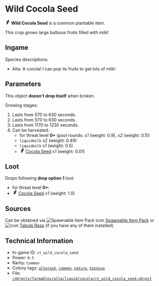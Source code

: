 # Wild Cocola Seed

<img src="https://raw.githubusercontent.com/Ceterai/Enternia/main/objects/farmables/alta/liquid/cocola/icon.png" alt="Wild Cocola Seed icon" loading="lazy" width="auto" height="16px"/> **Wild Cocola Seed** is a common plantable item.

This crop grows large bulbous fruits filled with milk!

## Ingame

Species descriptions:

- Alta: A cocola! I can pop its fruits to get lots of milk!

## Parameters

This object **doesn't drop itself** when broken.

Growing stages:

1. Lasts from 570 to 630 seconds.
2. Lasts from 570 to 630 seconds.
3. Lasts from 1170 to 1230 seconds.
4. Can be harvested:
   - for threat level **0+** (pool rounds: x*1* (weight: 0.9), x*2* (weight: 0.1)):
   - `liquidmilk` x*2* (weight: 0.49)
   - `liquidmilk` x*1* (weight: 0.5)
   - <img src="https://raw.githubusercontent.com/Ceterai/Enternia/main/objects/farmables/alta/liquid/cocola/icon.png" alt="Cocola Seed icon" loading="lazy" width="auto" height="16px"/> [Cocola Seed](https://ceterai.github.io/MyEnternia/Wiki/CocolaSeed) x*1* (weight: 0.01)

## Loot

Drops following **drop option 1** loot:

- for threat level **0+**:
- <img src="https://raw.githubusercontent.com/Ceterai/Enternia/main/objects/farmables/alta/liquid/cocola/icon.png" alt="Cocola Seed icon" loading="lazy" width="auto" height="16px"/> [Cocola Seed](https://ceterai.github.io/MyEnternia/Wiki/CocolaSeed) x*1* (weight: 1.0)

## Sources

Can be obtained via <img src="https://raw.githubusercontent.com/Silverfeelin/Starbound-SpawnableItemPack/master/interface/sip/iconSmall.png" alt="Spawnable Item Pack icon" width="18" height="14"/> [Spawnable Item Pack](https://steamcommunity.com/sharedfiles/filedetails/?id=733665104) or <img src="https://steamuserimages-a.akamaihd.net/ugc/263843960696222713/3EC9A7C005541F7D577EBCB8C5736B4EFC9973D6/" alt="icon" width="8" height="12"/> [Tabula Rasa](https://community.playstarbound.com/resources/the-tabula-rasa.3222/) (if you have any of them installed).

## Technical Information

- In-game ID: `ct_wild_cocola_seed`
- Power: `0.5`
- Rarity: `Common`
- Colony tags: [`alterash`](https://ceterai.github.io/MyEnternia/Wiki/Tags/Alterash), [`common`](https://ceterai.github.io/MyEnternia/Wiki/Tags/Common), [`nature`](https://ceterai.github.io/MyEnternia/Wiki/Tags/Nature), [`tonnova`](https://ceterai.github.io/MyEnternia/Wiki/Tags/Tonnova)
- File: [`/objects/farmables/alta/liquid/cocola/ct_wild_cocola_seed.object`](https://github.com/Ceterai/Enternia/blob/main/objects/farmables/alta/liquid/cocola/ct_wild_cocola_seed.object)
